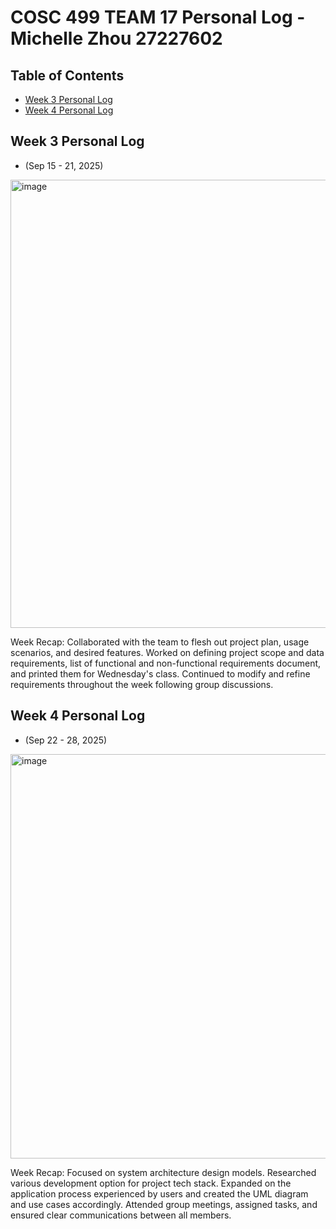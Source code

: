 # COSC 499 TEAM 17 Personal Log - Michelle Zhou 27227602

## Table of Contents

- [Week 3 Personal Log](#wekk-3-personal-log)
- [Week 4 Personal Log](#wekk-4-personal-log)

## Week 3 Personal Log

- (Sep 15 - 21, 2025)
  
<img width="1326" height="717" alt="image" src="https://github.com/user-attachments/assets/8cc396b5-06fb-48d6-9dc8-97adeb513648" />

Week Recap: Collaborated with the team to flesh out project plan, usage scenarios, and desired features. Worked on defining project scope and data requirements, list of functional and non-functional requirements document, and printed them for Wednesday's class. Continued to modify and refine requirements throughout the week following group discussions. 

## Week 4 Personal Log

- (Sep 22 - 28, 2025)

<img width="927" height="647" alt="image" src="https://github.com/user-attachments/assets/47842e51-11a0-44d6-9d25-1dfe34a6cdb6" />

Week Recap: Focused on system architecture design models. Researched various development option for project tech stack. Expanded on the application process experienced by users and created the UML diagram and use cases accordingly. Attended group meetings, assigned tasks, and ensured clear communications between all members. 
